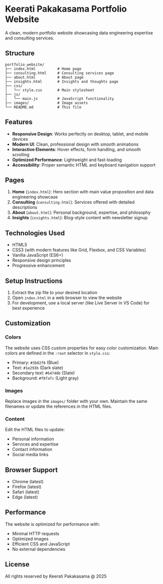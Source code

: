 # Keerati Pakakasama Portfolio Website

A clean, modern portfolio website showcasing data engineering expertise and consulting services.

## Structure

```
portfolio_website/
├── index.html          # Home page
├── consulting.html     # Consulting services page
├── about.html          # About page
├── insights.html       # Insights and thoughts page
├── css/
│   └── style.css       # Main stylesheet
├── js/
│   └── main.js         # JavaScript functionality
├── images/             # Image assets
└── README.md           # This file
```

## Features

- **Responsive Design**: Works perfectly on desktop, tablet, and mobile devices
- **Modern UI**: Clean, professional design with smooth animations
- **Interactive Elements**: Hover effects, form handling, and smooth scrolling
- **Optimized Performance**: Lightweight and fast-loading
- **Accessibility**: Proper semantic HTML and keyboard navigation support

## Pages

1. **Home** (`index.html`): Hero section with main value proposition and data engineering showcase
2. **Consulting** (`consulting.html`): Services offered with detailed descriptions
3. **About** (`about.html`): Personal background, expertise, and philosophy
4. **Insights** (`insights.html`): Blog-style content with newsletter signup

## Technologies Used

- HTML5
- CSS3 (with modern features like Grid, Flexbox, and CSS Variables)
- Vanilla JavaScript (ES6+)
- Responsive design principles
- Progressive enhancement

## Setup Instructions

1. Extract the zip file to your desired location
2. Open `index.html` in a web browser to view the website
3. For development, use a local server (like Live Server in VS Code) for best experience

## Customization

### Colors
The website uses CSS custom properties for easy color customization. Main colors are defined in the `:root` selector in `style.css`:

- Primary: `#3b82f6` (Blue)
- Text: `#1e293b` (Dark slate)
- Secondary text: `#64748b` (Slate)
- Background: `#f8fafc` (Light gray)

### Images
Replace images in the `images/` folder with your own. Maintain the same filenames or update the references in the HTML files.

### Content
Edit the HTML files to update:
- Personal information
- Services and expertise
- Contact information
- Social media links

## Browser Support

- Chrome (latest)
- Firefox (latest)
- Safari (latest)
- Edge (latest)

## Performance

The website is optimized for performance with:
- Minimal HTTP requests
- Optimized images
- Efficient CSS and JavaScript
- No external dependencies

## License

All rights reserved by Keerati Pakakasama @ 2025

